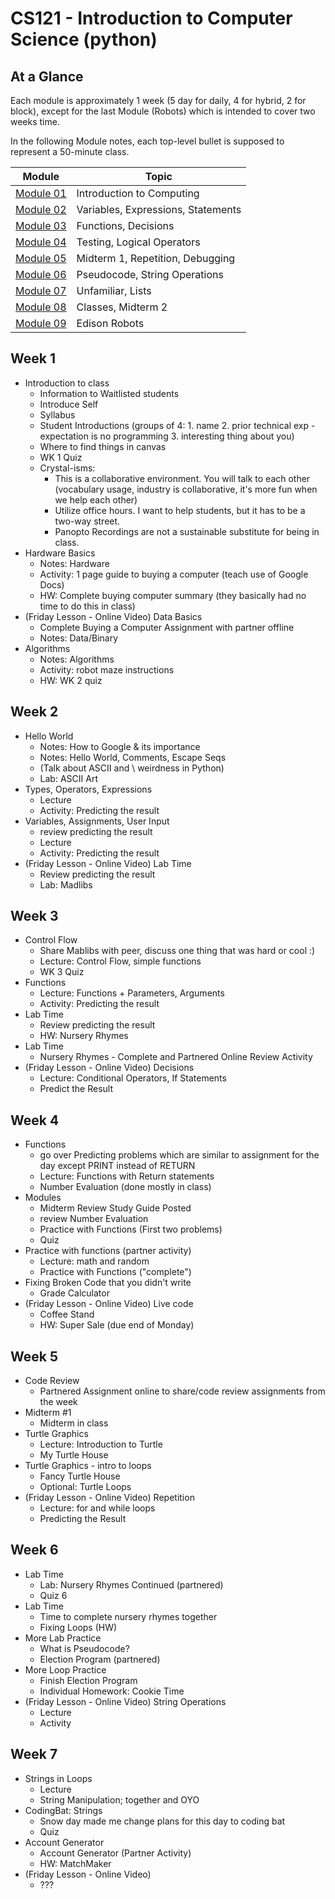 # CS121 - Introduction to Computer Science (python)

## At a Glance

Each module is approximately 1 week (5 day for daily, 4 for hybrid, 2 for block), except for the last Module (Robots) which is intended to cover two weeks time.

In the following Module notes, each top-level bullet is supposed to represent a 50-minute class.

| Module                | Topic
|---------------------|-----------------------------------------
| [Module 01](#Week-1)  | Introduction to Computing
| [Module 02](#Week-2)  | Variables, Expressions, Statements
| [Module 03](#Week-3)  | Functions, Decisions
| [Module 04](#Week-4)  | Testing, Logical Operators
| [Module 05](#Week-5)  | Midterm 1, Repetition, Debugging
| [Module 06](#Week-6)  | Pseudocode, String Operations
| [Module 07](#Week-7)  | Unfamiliar, Lists
| [Module 08](#Week-8)  | Classes, Midterm 2
| [Module 09](#Week-9)  | Edison Robots

## Week 1

+ Introduction to class
  - Information to Waitlisted students
  - Introduce Self
  - Syllabus
  - Student Introductions (groups of 4: 1. name 2. prior technical exp - expectation is no programming 3. interesting thing about you)
  - Where to find things in canvas
  - WK 1 Quiz
  - Crystal-isms:
    - This is a collaborative environment. You will talk to each other (vocabulary usage, industry is collaborative, it's more fun when we help each other)
    - Utilize office hours. I want to help students, but it has to be a two-way street.
    - Panopto Recordings are not a sustainable substitute for being in class.
+ Hardware Basics
  - Notes: Hardware
  - Activity: 1 page guide to buying a computer (teach use of Google Docs)
  - HW: Complete buying computer summary (they basically had no time to do this in class)
+ (Friday Lesson - Online Video) Data Basics
  - Complete Buying a Computer Assignment with partner offline
  - Notes: Data/Binary
+ Algorithms
  - Notes: Algorithms
  - Activity: robot maze instructions
  - HW: WK 2 quiz

## Week 2
+ Hello World
  - Notes: How to Google & its importance
  - Notes: Hello World, Comments, Escape Seqs
  - (Talk about ASCII and \\ weirdness in Python)
  - Lab: ASCII Art
+ Types, Operators, Expressions
  - Lecture
  - Activity: Predicting the result
+ Variables, Assignments, User Input
  - review predicting the result
  - Lecture
  - Activity: Predicting the result
+ (Friday Lesson - Online Video) Lab Time
  - Review predicting the result
  - Lab: Madlibs

## Week 3
+ Control Flow
  - Share Mablibs with peer, discuss one thing that was hard or cool :)
  - Lecture: Control Flow, simple functions
  - WK 3 Quiz
+ Functions
  - Lecture: Functions + Parameters, Arguments
  - Activity: Predicting the result
+ Lab Time
  - Review predicting the result
  - HW: Nursery Rhymes
+ Lab Time
  - Nursery Rhymes - Complete and Partnered Online Review Activity
+ (Friday Lesson - Online Video) Decisions
  - Lecture: Conditional Operators, If Statements
  - Predict the Result

## Week 4
+ Functions
  - go over Predicting problems which are similar to assignment for the day except PRINT instead of RETURN
  - Lecture: Functions with Return statements
  - Number Evaluation (done mostly in class)
+ Modules
  - Midterm Review Study Guide Posted
  - review Number Evaluation
  - Practice with Functions (First two problems)
  - Quiz
+ Practice with functions (partner activity)
  - Lecture: math and random
  - Practice with Functions ("complete")
+ Fixing Broken Code that you didn't write
  - Grade Calculator
+ (Friday Lesson - Online Video) Live code
  - Coffee Stand
  - HW: Super Sale (due end of Monday)

## Week 5
+ Code Review
  - Partnered Assignment online to share/code review assignments from the week
+ Midterm \#1
  - Midterm in class
+ Turtle Graphics
  - Lecture: Introduction to Turtle
  - My Turtle House
+ Turtle Graphics - intro to loops
  - Fancy Turtle House
  - Optional: Turtle Loops
+ (Friday Lesson - Online Video) Repetition
  - Lecture: for and while loops
  - Predicting the Result

## Week 6
+ Lab Time
  - Lab: Nursery Rhymes Continued (partnered)
  - Quiz 6
+ Lab Time
  - Time to complete nursery rhymes together
  - Fixing Loops (HW)
+ More Lab Practice
  - What is Pseudocode?
  - Election Program (partnered)
+ More Loop Practice
  - Finish Election Program
  - Individual Homework: Cookie Time
+ (Friday Lesson - Online Video) String Operations
  - Lecture
  - Activity

## Week 7
+ Strings in Loops
  - Lecture
  - String Manipulation; together and OYO
+ CodingBat: Strings
  - Snow day made me change plans for this day to coding bat
  - Quiz
+ Account Generator
  - Account Generator (Partner Activity)
  - HW: MatchMaker
+ (Friday Lesson - Online Video)
  - ???

<!-- STILL NEED TO RESTRUCTURE THE REST...

## Week 8
+ Lists
  - Lecture
  - Activity
+ Practice Time
  - More Practice with Lists
  - Coding Bat: Lists
+ Live code
  - Movie Theater
+ Lab Time
  - Holiday Shopping in partners
+ Lab Time
  - Holiday Shopping Continued
  - Lab: GPA Reporter

## Week 9
+ NO CLASS - Labor Day
+ NO CLASS - Crystal takes a personal day
+ Robot Introduction / Study Questions
+ EdPy Lessons 1-5
+ Midterm \#2 (Friday?)
  - MC Exam

## Week 10
+ EdPy Lessons 6-9 (optional 10)

## Week 11 (4 days)
+ Project Work

## Final Project
+ Presenting Project

-->

